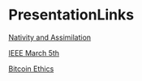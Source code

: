 # PresentationLinks

[Nativity and Assimilation](https://docs.google.com/presentation/d/1bpdTbOk6ijs3Xj8LJvfUvof1NVy7vdvHO54K44W3vRA/edit?usp=sharing)

[IEEE March 5th](https://docs.google.com/presentation/d/1h_ZdeQ8sQf1H1EwT6SdGpvD3Ogbg-F4RCIzY0MLD-hI/edit?usp=sharing)

[Bitcoin Ethics](https://docs.google.com/presentation/d/11n5mQS3-Fp6-T9Tou1WtYQkD0ci5d1re6c6TfemTlzs/edit?usp=sharing)
